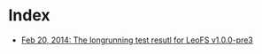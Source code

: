 Index
=====
 - [Feb 20, 2014: The longrunning test resutl for LeoFS v1.0.0-pre3](https://github.com/leo-project/notes/tree/master/leofs/longrunning/leofs/20140220/README.md)
